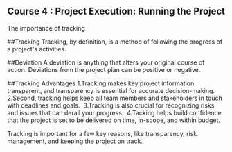 ## Course 4 : Project Execution: Running the Project
The importance of tracking

##Tracking
Tracking, by definition, is a method of following the progress of a project's activities. 

##Deviation
A deviation is anything that alters your original course of action. Deviations from the project plan can be positive or negative.

##Tracking Advantages
1.Tracking makes key project information transparent, and transparency is essential for accurate decision-making.
2.Second, tracking helps keep all team members and stakeholders in touch with deadlines and goals. 
3.Tracking is also crucial for recognizing risks and issues that can derail your progress. 
4.Tacking helps build confidence that the project is set to be delivered on time, in-scope, and within budget. 

Tracking is important for a few key reasons, like transparency, risk management, and keeping the project on track.

